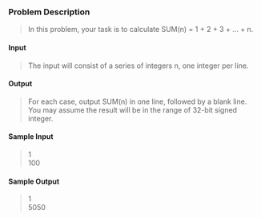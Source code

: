 ### Problem Description
>In this problem, your task is to calculate SUM(n) = 1 + 2 + 3 + ... + n.
 
#### Input
>The input will consist of a series of integers n, one integer per line.

#### Output
>For each case, output SUM(n) in one line, followed by a blank line. You may assume the result will be in the range of 32-bit signed integer.
 
#### Sample Input

>1<br />100

#### Sample Output

>1<br />5050
